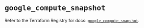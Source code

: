 # `google_compute_snapshot`

Refer to the Terraform Registry for docs: [`google_compute_snapshot`](https://registry.terraform.io/providers/hashicorp/google-beta/6.7.0/docs/resources/google_compute_snapshot).
